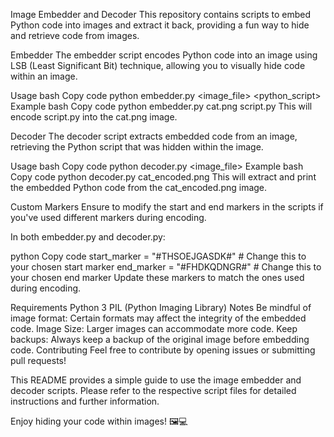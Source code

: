 Image Embedder and Decoder
This repository contains scripts to embed Python code into images and extract it back, providing a fun way to hide and retrieve code from images.

Embedder
The embedder script encodes Python code into an image using LSB (Least Significant Bit) technique, allowing you to visually hide code within an image.

Usage
bash
Copy code
python embedder.py <image_file> <python_script>
Example
bash
Copy code
python embedder.py cat.png script.py
This will encode script.py into the cat.png image.

Decoder
The decoder script extracts embedded code from an image, retrieving the Python script that was hidden within the image.

Usage
bash
Copy code
python decoder.py <image_file>
Example
bash
Copy code
python decoder.py cat_encoded.png
This will extract and print the embedded Python code from the cat_encoded.png image.

Custom Markers
Ensure to modify the start and end markers in the scripts if you've used different markers during encoding.

In both embedder.py and decoder.py:

python
Copy code
start_marker = "#THSOEJGASDK#"  # Change this to your chosen start marker
end_marker = "#FHDKQDNGR#"      # Change this to your chosen end marker
Update these markers to match the ones used during encoding.

Requirements
Python 3
PIL (Python Imaging Library)
Notes
Be mindful of image format: Certain formats may affect the integrity of the embedded code.
Image Size: Larger images can accommodate more code.
Keep backups: Always keep a backup of the original image before embedding code.
Contributing
Feel free to contribute by opening issues or submitting pull requests!

This README provides a simple guide to use the image embedder and decoder scripts. Please refer to the respective script files for detailed instructions and further information.

Enjoy hiding your code within images! 🖼️💻
